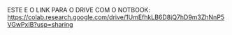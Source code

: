 ESTE E O LINK PARA O DRIVE COM O NOTBOOK: https://colab.research.google.com/drive/1UmEfhkLB6D8jQ7hD9m3ZhNnP5VGwPxIB?usp=sharing
